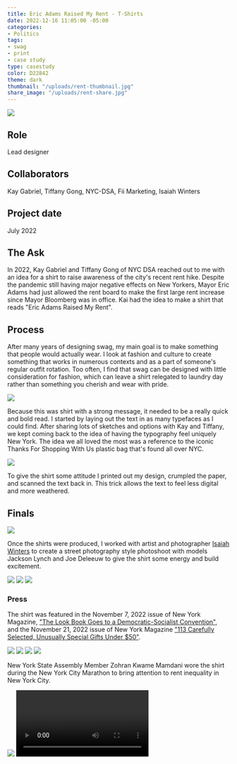 ```yaml
---
title: Eric Adams Raised My Rent - T-Shirts
date: 2022-12-16 11:05:00 -05:00
categories:
- Politics
tags:
- swag
- print
- case study
type: casestudy
color: D22842
theme: dark
thumbnail: "/uploads/rent-thumbnail.jpg"
share_image: "/uploads/rent-share.jpg"
---
```


<img src="/uploads/rent-header.jpg" class="width-100">

## Role
Lead designer

## Collaborators
Kay Gabriel, Tiffany Gong, NYC-DSA, Fii Marketing, Isaiah Winters

## Project date
July 2022


## The Ask

In 2022, Kay Gabriel and Tiffany Gong of NYC DSA reached out to me with an idea for a shirt to raise awareness of the city's recent rent hike. Despite the pandemic still having major negative effects on New Yorkers, Mayor Eric Adams had just allowed the rent board to make the first large rent increase since Mayor Bloomberg was in office. Kai had the idea to make a shirt that reads "Eric Adams Raised My Rent".


## Process

After many years of designing swag, my main goal is to make something that people would actually wear. I look at fashion and culture to create something that works in numerous contexts and as a part of someone's regular outfit rotation. Too often, I find that swag can be designed with little consideration for fashion, which can leave a shirt relegated to laundry day rather than something you cherish and wear with pride.
 

<img src="/uploads/rent-wip1.jpg" class="width-100">

Because this was shirt with a strong message, it needed to be a really quick and bold read. I started by laying out the text in as many typefaces as I could find. After sharing lots of sketches and options with Kay and Tiffany, we kept coming back to the idea of having the typography feel uniquely New York. The idea we all loved the most was a reference to the iconic Thanks For Shopping With Us plastic bag that's found all over NYC.

<img src="/uploads/rent-wip2.jpg" class="width-100">

To give the shirt some attitude I printed out my design, crumpled the paper, and scanned the text back in. This trick allows the text to feel less digital and more weathered.


## Finals
<img src="/uploads/rent-store.jpg" class="width-100">

Once the shirts were produced, I worked with artist and photographer [Isaiah Winters](http://www.isaiahrw.com/) to create a street photography style photoshoot with models Jackson Lynch and Joe Deleeuw to give the shirt some energy and build excitement.

<img src="/uploads/rent-isaiah-1.jpg" class="width-100">
<img src="/uploads/rent-isaiah-2.jpg" class="width-100">
<img src="/uploads/rent-isaiah-3.jpg" class="width-100">


### Press

The shirt was featured in the November 7, 2022 issue of New York Magazine, ["The Look Book Goes to a Democratic-Socialist Convention"](https://www.curbed.com/2022/11/democratic-socialist-convention-nyc-photos.html), and the November 21, 2022 issue of New York Magazine ["113 Carefully Selected, Unusually Special Gifts Under $50"](https://nymag.com/strategist/article/best-christmas-gifts-under-50-2022.html).

<img src="/uploads/rent-nymag1.jpg" class="width-100">
<img src="/uploads/rent-nymag1a.jpg" class="width-100">
<img src="/uploads/rent-nymag2.jpg" class="width-100">
<img src="/uploads/rent-nymag2a.jpg" class="width-100">

New York State Assembly Member Zohran Kwame Mamdani wore the shirt during the New York City Marathon to bring attention to rent inequality in New York City.

<img src="/uploads/rent-zohran.jpg" class="width-100">

<video controls="">
  <source src="/uploads/rent-zohran.mp4" type="video/mp4">
</video>







